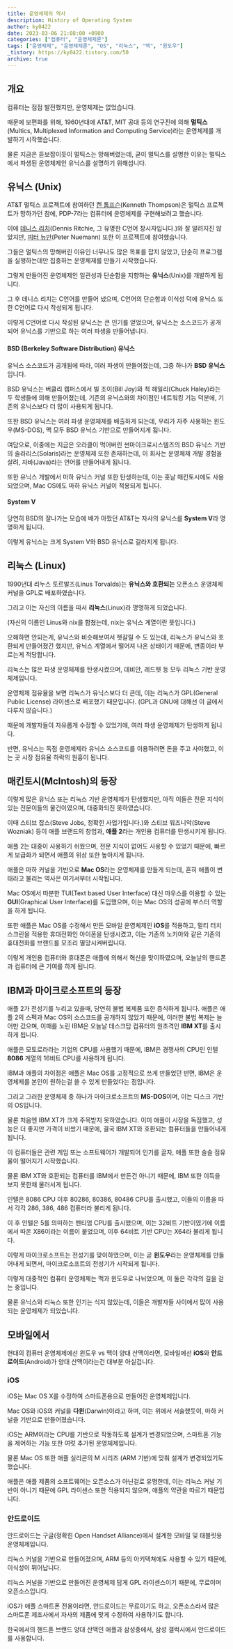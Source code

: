 ```yaml
---
title: 운영체제의 역사
description: History of Operating System
author: ky0422
date: 2023-03-06 21:08:00 +0900
categories: ["컴퓨터", "운영체제론"]
tags: ["운영체제", "운영체제론", "OS", "리눅스", "맥", "윈도우"]
_tistory: https://ky0422.tistory.com/50
archive: true
---
```


## 개요

컴퓨터는 점점 발전했지만, 운영체제는 없었습니다.

때문에 보편화를 위해, 1960년대에 AT&T, MIT 공대 등의 연구진에 의해 **멀틱스**(Multics, Multiplexed Information and Computing Service)라는 운영체제를 개발하기 시작했습니다.

물론 지금은 듣보잡이듯이 멀틱스는 망해버렸는데, 굳이 멀틱스를 설명한 이유는 멀틱스에서 파생된 운영체제인 유닉스를 설명하기 위해섭니다.

## 유닉스 (Unix)

AT&T 멀틱스 프로젝트에 참여하던 [켄 톰프슨](https://en.wikipedia.org/wiki/Ken_Thompson)(Kenneth Thompson)은 멀틱스 프로젝트가 망하가던 참에, PDP-7라는 컴퓨터에 운영체제를 구현해보려고 했습니다.

이에 [데니스 리치](https://en.wikipedia.org/wiki/Dennis_Ritchie)(Dennis Ritchie, 그 유명한 C언어 창시자입니다.)와 잘 알려지진 않았지만, [피터 뉴만](https://en.wikipedia.org/wiki/Peter_G._Neumann)(Peter Nuemann) 또한 이 프로젝트에 참여했습니다.

그들은 멀틱스의 망해버린 이유인 너무나도 많은 목표를 잡지 않았고, 단순히 프로그램을 실행하는데만 집중하는 운영체제를 만들기 시작했습니다.

그렇게 만들어진 운영체제인 일관성과 단순함을 지향하는 **유닉스**(Unix)를 개발하게 됩니다.

그 후 데니스 리치는 C언어를 만들어 냈으며, C언어의 단순함과 이식성 덕에 유닉스 또한 C언어로 다시 작성되게 됩니다.

이렇게 C언어로 다시 작성된 유닉스는 큰 인기를 얻었으며, 유닉스는 소스코드가 공개되어 유닉스를 기반으로 하는 여러 파생을 만들어냅니다.

#### BSD (Berkeley Software Distribution) 유닉스

유닉스 소스코드가 공개됨에 따라, 여러 파생이 만들어졌는데, 그중 하나가 **BSD 유닉스**입니다.

BSD 유닉스는 버클리 캠퍼스에서 빌 조이(Bill Joy)와 척 헤일리(Chuck Haley)라는 두 학생들에 의해 만들어졌는데, 기존의 유닉스와의 차이점인 네트워킹 기능 덕분에, 기존의 유닉스보다 더 많이 사용되게 됩니다.

또한 BSD 유닉스는 여러 파생 운영체제를 배출하게 되는데, 우리가 자주 사용하는 윈도우(MS-DOS), 맥 모두 BSD 유닉스 기반으로 만들어지게 됩니다.

여담으로, 이중에는 지금은 오라클이 먹어버린 썬마이크로시스템즈의 BSD 유닉스 기반의 솔라리스(Solaris)라는 운영체제 또한 존재하는데, 이 회사는 운영체제 개발 경험을 살려, 자바(Java)라는 언어를 만들어내게 됩니다.

또한 유닉스 개발에서 마하 유닉스 커널 또한 탄생하는데, 이는 훗날 매킨토시에도 사용되었으며, Mac OS에도 마하 유닉스 커널이 적용되게 됩니다.

#### System V

당연히 BSD의 잘나가는 모습에 배가 아팠던 AT&T는 자사의 유닉스를 **System V**라 명명하게 됩니다.

이렇게 유닉스는 크게 System V와 BSD 유닉스로 갈라지게 됩니다.

## 리눅스 (Linux)

1990년대 리누스 토르발즈(Linus Torvalds)는 **유닉스와 호환되는** 오픈소스 운영체제 커널을 GPL로 배포하였습니다.

그리고 이는 자신의 이름을 따서 **리눅스**(Linux)라 명명하게 되었습니다.

(자신의 이름인 Linus와 nix를 합쳤는데, nix는 유닉스 계열이란 뜻입니다.)

오해하면 안되는게, 유닉스와 비슷해보여서 헷갈릴 수 도 있는데, 리눅스가 유닉스와 호환되게 만들어졌긴 했지만, 유닉스 계열에서 떨어져 나온 상태이기 때문에, 변종이라 부르는게 적당합니다.

리눅스는 많은 파생 운영체제를 탄생시켰으며, 데비안, 레드헷 등 모두 리눅스 기반 운영체제입니다.

운영체제 점유율을 보면 리눅스가 유닉스보다 더 큰데, 이는 리눅스가 GPL(General Public License) 라이센스로 배포했기 때문입니다. (GPL과 GNU에 대해선 이 글에서 다루지 않습니다.)

때문에 개발자들이 자유롭게 수정할 수 있었기에, 여러 파생 운영체제가 탄생하게 됩니다.

반면, 유닉스는 독점 운영체제라 유닉스 소스코드를 이용하려면 돈을 주고 사야했고, 이는 곳 시장 점유율 하락의 원흉이 됩니다.

## 매킨토시(McIntosh)의 등장

이렇게 많은 유닉스 또는 리눅스 기반 운영체제가 탄생했지만, 아직 이들은 전문 지식이 있는 전문이들의 물건이였으며, 대중화되진 못하였습니다.

이때 스티브 잡스(Steve Jobs, 정확힌 사업가입니다.)와 스티브 워즈니악(Steve Wozniak) 등이 애플 브랜드의 창업과, **애플 2**라는 개인용 컴퓨터를 탄생시키게 됩니다.

애플 2는 대중이 사용하기 쉬웠으며, 전문 지식이 없어도 사용할 수 있었기 때문에, 빠르게 보급화가 되면서 애플의 위상 또한 높아지게 됩니다.

애플은 마하 커널을 기반으로 **Mac OS**라는 운영체제를 만들게 되는데, 흔히 애플이 변태라고 불리는 역사은 여기서부터 시작됩니다.

Mac OS에서 따분한 TUI(Text based User Interface) 대신 마우스를 이용할 수 있는 **GUI**(Graphical User Interface)를 도입했으며, 이는 Mac OS의 성공에 부스터 역할을 하게 됩니다.

또한 애플은 Mac OS를 수정해서 만든 모바일 운영체제인 **iOS**를 적용하고, 멀티 터치 스크린을 적용한 휴대전화인 아이폰을 탄생시켰고, 이는 기존의 노키아와 같은 기존의 휴대전화를 브랜드를 모조리 멸망시켜버립니다.

이렇게 개인용 컴퓨터와 휴대폰은 애플에 의해서 혁신을 맞이하였으며, 오늘날의 핸드폰과 컴퓨터에 큰 기여를 하게 됩니다.

## IBM과 마이크로소프트의 등장

애플 2가 전성기를 누리고 있을때, 당연히 불법 복제품 또한 증식하게 됩니다. 애플은 애플 2의 스펙과 Mac OS의 소스코드를 공개하지 않았기 때문에, 이러한 불법 복제는 늘어만 갔으며, 이때를 노린 IBM은 오늘날 데스크탑 컴퓨터의 원초격인 **IBM XT**를 출시하게 됩니다.

애플은 모토로라라는 기업의 CPU를 사용했기 때문에, IBM은 경쟁사의 CPU인 인텔 **8086** 계열의 16비트 CPU를 사용하게 됩니다.

IBM과 애플의 차이점은 애플은 Mac OS를 고정적으로 쓰게 만들었던 반면, IBM은 운영체제를 본인이 원하는걸 쓸 수 있게 만들었다는 점입니다.

그리고 그러한 운영체제 중 하나가 마이크로소프트의 **MS-DOS**이며, 이는 디스크 기반의 OS입니다.

물론 처음엔 IBM XT가 크게 주목받지 못하였습니다. 이미 애플이 시장을 독점했고, 성능은 더 좋지만 가격이 비쌌기 때문에, 결국 IBM XT와 호환되는 컴퓨터들을 만들어내게 됩니다.

이 컴퓨터들은 관련 게임 또는 소프트웨어가 개발되어 인기를 끌자, 애플 또한 슬슬 점유율이 떨어지기 시작했습니다.

물론 IBM XT와 호환되는 컴퓨터를 IBM에서 만든건 아니기 때문에, IBM 또한 이득을 보지 못한채 물러서게 됩니다.

인텔은 8086 CPU 이후 80286, 80386, 80486 CPU를 출시했고, 이들의 이름을 따서 각각 286, 386, 486 컴퓨터라 불리게 됩니다.

이 후 인텔은 5를 의미하는 펜티엄 CPU를 출시했으며, 이는 32비트 기반이였기에 이름에서 따온 X86이라는 이름이 붙었으며, 이후 64비트 기반 CPU는 X64라 불리게 됩니다.

이렇게 마이크로소프트는 전성기를 맞이하였으며, 이는 곧 **윈도우**라는 운영체제를 만들어내게 되면서, 마이크로소프트의 전성기가 시작되게 됩니다.

이렇게 대중적인 컴퓨터 운영체제는 맥과 윈도우로 나뉘었으며, 이 둘은 각각의 길을 걷는 중입니다.

물론 유닉스와 리눅스 또한 인기는 식지 않았는데, 이들은 개발자들 사이에서 많이 사용되는 운영체제가 되었습니다.

## 모바일에서

현대의 컴퓨터 운영체제에선 윈도우 vs 맥이 양대 산맥이라면, 모바일에선 **iOS**와 **안드로이드**(Android)가 양대 산맥이라는건 대부분 아실겁니다.

### iOS

iOS는 Mac OS X를 수정하여 스마트폰용으로 만들어진 운영체제입니다.

Mac OS와 iOS의 커널을 **다윈**(Darwin)이라고 하며, 이는 위에서 서술했듯이, 마하 커널을 기반으로 만들어졌습니다.

iOS는 ARM이라는 CPU를 기반으로 작동하도록 설계가 변경되었으며, 스마트폰 기능을 제어하는 기능 또한 여럿 추가된 운영체제입니다.

물론 Mac OS 또한 애플 실리콘의 M 시리즈 (ARM 기반)에 맞춰 설계가 변경되었기도 했습니다.

애플은 애플 제품의 소프트웨어는 오픈소스가 아닌걸로 유명한데, 이는 리눅스 커널 기반이 아니기 때문에 GPL 라이센스 또한 적용되지 않으며, 애플의 약관을 따르기 때문입니다.

### 안드로이드

안드로이드는 구글(정확힌 Open Handset Alliance)에서 설계한 모바일 및 태블릿용 운영체제입니다.

리눅스 커널을 기반으로 만들어졌으며, ARM 등의 아키텍쳐에도 사용할 수 있기 때문에, 이식성이 뛰어납니다.

리눅스 커널을 기반으로 만들어진 운영체제 답게 GPL 라이센스이기 때문에, 무료이며 오픈소스입니다.

iOS가 애플 스마트폰 전용이라면, 안드로이드는 무료이기도 하고, 오픈소스라서 많은 스마트폰 제조사에서 자사의 제품에 맞게 수정하여 사용하기도 합니다.

한국에서의 핸드폰 브랜드 양대 산맥인 애플과 삼성중에서, 삼성 갤럭시에서 안드로이드를 사용합니다.
